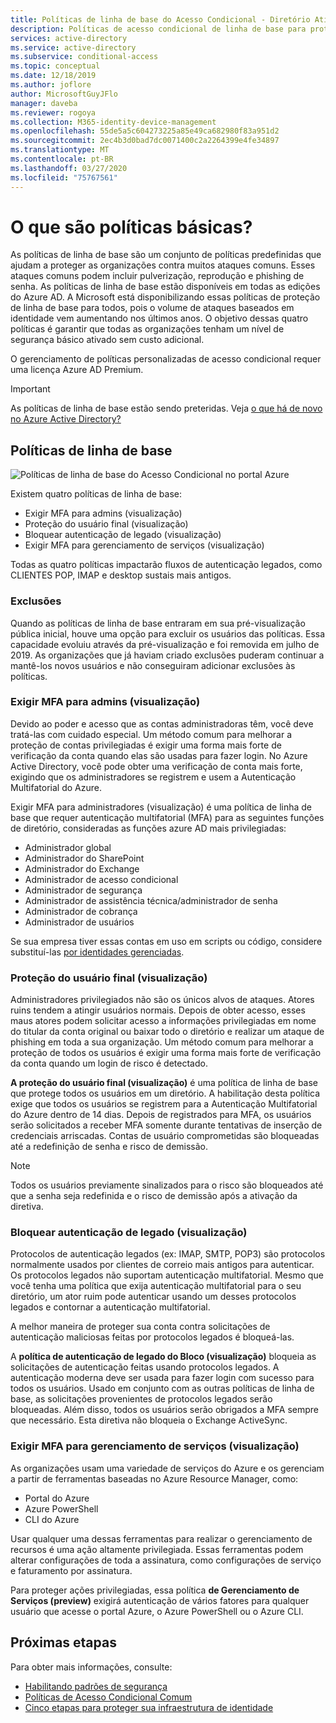 ```yaml
---
title: Políticas de linha de base do Acesso Condicional - Diretório Ativo do Azure
description: Políticas de acesso condicional de linha de base para proteger as organizações contra ataques comuns
services: active-directory
ms.service: active-directory
ms.subservice: conditional-access
ms.topic: conceptual
ms.date: 12/18/2019
ms.author: joflore
author: MicrosoftGuyJFlo
manager: daveba
ms.reviewer: rogoya
ms.collection: M365-identity-device-management
ms.openlocfilehash: 55de5a5c604273225a85e49ca682980f83a951d2
ms.sourcegitcommit: 2ec4b3d0bad7dc0071400c2a2264399e4fe34897
ms.translationtype: MT
ms.contentlocale: pt-BR
ms.lasthandoff: 03/27/2020
ms.locfileid: "75767561"
---
```

# <a name="what-are-baseline-policies"></a>O que são políticas básicas?

As políticas de linha de base são um conjunto de políticas predefinidas que ajudam a proteger as organizações contra muitos ataques comuns. Esses ataques comuns podem incluir pulverização, reprodução e phishing de senha. As políticas de linha de base estão disponíveis em todas as edições do Azure AD. A Microsoft está disponibilizando essas políticas de proteção de linha de base para todos, pois o volume de ataques baseados em identidade vem aumentando nos últimos anos. O objetivo dessas quatro políticas é garantir que todas as organizações tenham um nível de segurança básico ativado sem custo adicional.

O gerenciamento de políticas personalizadas de acesso condicional requer uma licença Azure AD Premium.

> [!IMPORTANT]
> As políticas de linha de base estão sendo preteridas. Veja [o que há de novo no Azure Active Directory?](../fundamentals/whats-new.md#replacement-of-baseline-policies-with-security-defaults)

## <a name="baseline-policies"></a>Políticas de linha de base

![Políticas de linha de base do Acesso Condicional no portal Azure](./media/concept-baseline-protection/conditional-access-baseline-policies.png)

Existem quatro políticas de linha de base:

* Exigir MFA para admins (visualização)
* Proteção do usuário final (visualização)
* Bloquear autenticação de legado (visualização)
* Exigir MFA para gerenciamento de serviços (visualização)

Todas as quatro políticas impactarão fluxos de autenticação legados, como CLIENTES POP, IMAP e desktop sustais mais antigos.

### <a name="exclusions"></a>Exclusões

Quando as políticas de linha de base entraram em sua pré-visualização pública inicial, houve uma opção para excluir os usuários das políticas. Essa capacidade evoluiu através da pré-visualização e foi removida em julho de 2019. As organizações que já haviam criado exclusões puderam continuar a mantê-los novos usuários e não conseguiram adicionar exclusões às políticas.

### <a name="require-mfa-for-admins-preview"></a>Exigir MFA para admins (visualização)

Devido ao poder e acesso que as contas administradoras têm, você deve tratá-las com cuidado especial. Um método comum para melhorar a proteção de contas privilegiadas é exigir uma forma mais forte de verificação da conta quando elas são usadas para fazer login. No Azure Active Directory, você pode obter uma verificação de conta mais forte, exigindo que os administradores se registrem e usem a Autenticação Multifatorial do Azure.

Exigir MFA para administradores (visualização) é uma política de linha de base que requer autenticação multifatorial (MFA) para as seguintes funções de diretório, consideradas as funções azure AD mais privilegiadas:

* Administrador global
* Administrador do SharePoint
* Administrador do Exchange
* Administrador de acesso condicional
* Administrador de segurança
* Administrador de assistência técnica/administrador de senha
* Administrador de cobrança
* Administrador de usuários

Se sua empresa tiver essas contas em uso em scripts ou código, considere substituí-las [por identidades gerenciadas](../managed-identities-azure-resources/overview.md).

### <a name="end-user-protection-preview"></a>Proteção do usuário final (visualização)

Administradores privilegiados não são os únicos alvos de ataques. Atores ruins tendem a atingir usuários normais. Depois de obter acesso, esses maus atores podem solicitar acesso a informações privilegiadas em nome do titular da conta original ou baixar todo o diretório e realizar um ataque de phishing em toda a sua organização. Um método comum para melhorar a proteção de todos os usuários é exigir uma forma mais forte de verificação da conta quando um login de risco é detectado.

**A proteção do usuário final (visualização)** é uma política de linha de base que protege todos os usuários em um diretório. A habilitação desta política exige que todos os usuários se registrem para a Autenticação Multifatorial do Azure dentro de 14 dias. Depois de registrados para MFA, os usuários serão solicitados a receber MFA somente durante tentativas de inserção de credenciais arriscadas. Contas de usuário comprometidas são bloqueadas até a redefinição de senha e risco de demissão. 

> [!NOTE]
> Todos os usuários previamente sinalizados para o risco são bloqueados até que a senha seja redefinida e o risco de demissão após a ativação da diretiva.

### <a name="block-legacy-authentication-preview"></a>Bloquear autenticação de legado (visualização)

Protocolos de autenticação legados (ex: IMAP, SMTP, POP3) são protocolos normalmente usados por clientes de correio mais antigos para autenticar. Os protocolos legados não suportam autenticação multifatorial. Mesmo que você tenha uma política que exija autenticação multifatorial para o seu diretório, um ator ruim pode autenticar usando um desses protocolos legados e contornar a autenticação multifatorial.

A melhor maneira de proteger sua conta contra solicitações de autenticação maliciosas feitas por protocolos legados é bloqueá-las.

A **política de autenticação de legado do Bloco (visualização)** bloqueia as solicitações de autenticação feitas usando protocolos legados. A autenticação moderna deve ser usada para fazer login com sucesso para todos os usuários. Usado em conjunto com as outras políticas de linha de base, as solicitações provenientes de protocolos legados serão bloqueadas. Além disso, todos os usuários serão obrigados a MFA sempre que necessário. Esta diretiva não bloqueia o Exchange ActiveSync.

### <a name="require-mfa-for-service-management-preview"></a>Exigir MFA para gerenciamento de serviços (visualização)

As organizações usam uma variedade de serviços do Azure e os gerenciam a partir de ferramentas baseadas no Azure Resource Manager, como:

* Portal do Azure
* Azure PowerShell
* CLI do Azure

Usar qualquer uma dessas ferramentas para realizar o gerenciamento de recursos é uma ação altamente privilegiada. Essas ferramentas podem alterar configurações de toda a assinatura, como configurações de serviço e faturamento por assinatura.

Para proteger ações privilegiadas, essa política **de Gerenciamento de Serviços (preview)** exigirá autenticação de vários fatores para qualquer usuário que acesse o portal Azure, o Azure PowerShell ou o Azure CLI.

## <a name="next-steps"></a>Próximas etapas

Para obter mais informações, consulte:

* [Habilitando padrões de segurança](../fundamentals/concept-fundamentals-security-defaults.md)
* [Políticas de Acesso Condicional Comum](concept-conditional-access-policy-common.md)
* [Cinco etapas para proteger sua infraestrutura de identidade](../../security/fundamentals/steps-secure-identity.md)
